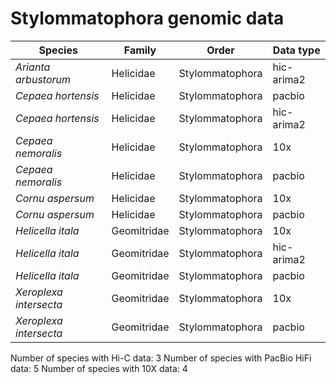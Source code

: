 # Stylommatophora genomic data

| Species | Family | Order | Data type |
| -- | --- | --- | --- |
| *Arianta arbustorum* | Helicidae | Stylommatophora | hic-arima2 |
| *Cepaea hortensis* | Helicidae | Stylommatophora | pacbio |
| *Cepaea hortensis* | Helicidae | Stylommatophora | hic-arima2 |
| *Cepaea nemoralis* | Helicidae | Stylommatophora | 10x |
| *Cepaea nemoralis* | Helicidae | Stylommatophora | pacbio |
| *Cornu aspersum* | Helicidae | Stylommatophora | 10x |
| *Cornu aspersum* | Helicidae | Stylommatophora | pacbio |
| *Helicella itala* | Geomitridae | Stylommatophora | 10x |
| *Helicella itala* | Geomitridae | Stylommatophora | hic-arima2 |
| *Helicella itala* | Geomitridae | Stylommatophora | pacbio |
| *Xeroplexa intersecta* | Geomitridae | Stylommatophora | 10x |
| *Xeroplexa intersecta* | Geomitridae | Stylommatophora | pacbio |

Number of species with Hi-C data: 3
Number of species with PacBio HiFi data: 5
Number of species with 10X data: 4
